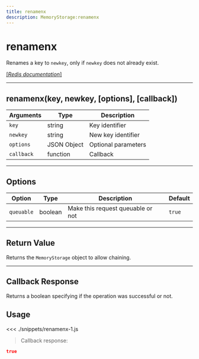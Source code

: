 ```yaml
---
title: renamenx
description: MemoryStorage:renamenx
---
```


# renamenx

Renames a key to `newkey`, only if `newkey` does not already exist.

[[_Redis documentation_]](https://redis.io/commands/renamenx)

---

## renamenx(key, newkey, [options], [callback])

| Arguments  | Type        | Description         |
| ---------- | ----------- | ------------------- |
| `key`      | string      | Key identifier      |
| `newkey`   | string      | New key identifier  |
| `options`  | JSON Object | Optional parameters |
| `callback` | function    | Callback            |

---

## Options

| Option     | Type    | Description                       | Default |
| ---------- | ------- | --------------------------------- | ------- |
| `queuable` | boolean | Make this request queuable or not | `true`  |

---

## Return Value

Returns the `MemoryStorage` object to allow chaining.

---

## Callback Response

Returns a boolean specifying if the operation was successful or not.

## Usage

<<< ./snippets/renamenx-1.js

> Callback response:

```json
true
```
